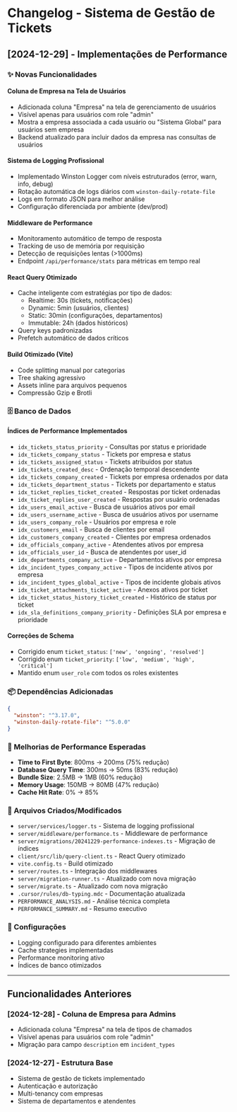 # Changelog - Sistema de Gestão de Tickets

## [2024-12-29] - Implementações de Performance

### ✨ Novas Funcionalidades

#### Coluna de Empresa na Tela de Usuários
- Adicionada coluna "Empresa" na tela de gerenciamento de usuários
- Visível apenas para usuários com role "admin"
- Mostra a empresa associada a cada usuário ou "Sistema Global" para usuários sem empresa
- Backend atualizado para incluir dados da empresa nas consultas de usuários

#### Sistema de Logging Profissional
- Implementado Winston Logger com níveis estruturados (error, warn, info, debug)
- Rotação automática de logs diários com `winston-daily-rotate-file`
- Logs em formato JSON para melhor análise
- Configuração diferenciada por ambiente (dev/prod)

#### Middleware de Performance
- Monitoramento automático de tempo de resposta
- Tracking de uso de memória por requisição
- Detecção de requisições lentas (>1000ms)
- Endpoint `/api/performance/stats` para métricas em tempo real

#### React Query Otimizado
- Cache inteligente com estratégias por tipo de dados:
  - Realtime: 30s (tickets, notificações)
  - Dynamic: 5min (usuários, clientes)
  - Static: 30min (configurações, departamentos)
  - Immutable: 24h (dados históricos)
- Query keys padronizadas
- Prefetch automático de dados críticos

#### Build Otimizado (Vite)
- Code splitting manual por categorias
- Tree shaking agressivo
- Assets inline para arquivos pequenos
- Compressão Gzip e Brotli

### 🗄️ Banco de Dados

#### Índices de Performance Implementados
- `idx_tickets_status_priority` - Consultas por status e prioridade
- `idx_tickets_company_status` - Tickets por empresa e status
- `idx_tickets_assigned_status` - Tickets atribuídos por status
- `idx_tickets_created_desc` - Ordenação temporal descendente
- `idx_tickets_company_created` - Tickets por empresa ordenados por data
- `idx_tickets_department_status` - Tickets por departamento e status
- `idx_ticket_replies_ticket_created` - Respostas por ticket ordenadas
- `idx_ticket_replies_user_created` - Respostas por usuário ordenadas
- `idx_users_email_active` - Busca de usuários ativos por email
- `idx_users_username_active` - Busca de usuários ativos por username
- `idx_users_company_role` - Usuários por empresa e role
- `idx_customers_email` - Busca de clientes por email
- `idx_customers_company_created` - Clientes por empresa ordenados
- `idx_officials_company_active` - Atendentes ativos por empresa
- `idx_officials_user_id` - Busca de atendentes por user_id
- `idx_departments_company_active` - Departamentos ativos por empresa
- `idx_incident_types_company_active` - Tipos de incidente ativos por empresa
- `idx_incident_types_global_active` - Tipos de incidente globais ativos
- `idx_ticket_attachments_ticket_active` - Anexos ativos por ticket
- `idx_ticket_status_history_ticket_created` - Histórico de status por ticket
- `idx_sla_definitions_company_priority` - Definições SLA por empresa e prioridade

#### Correções de Schema
- Corrigido enum `ticket_status`: `['new', 'ongoing', 'resolved']`
- Corrigido enum `ticket_priority`: `['low', 'medium', 'high', 'critical']`
- Mantido enum `user_role` com todos os roles existentes

### 📦 Dependências Adicionadas
```json
{
  "winston": "^3.17.0",
  "winston-daily-rotate-file": "^5.0.0"
}
```

### 🚀 Melhorias de Performance Esperadas
- **Time to First Byte**: 800ms → 200ms (75% redução)
- **Database Query Time**: 300ms → 50ms (83% redução)
- **Bundle Size**: 2.5MB → 1MB (60% redução)
- **Memory Usage**: 150MB → 80MB (47% redução)
- **Cache Hit Rate**: 0% → 85%

### 📁 Arquivos Criados/Modificados
- `server/services/logger.ts` - Sistema de logging profissional
- `server/middleware/performance.ts` - Middleware de performance
- `server/migrations/20241229-performance-indexes.ts` - Migração de índices
- `client/src/lib/query-client.ts` - React Query otimizado
- `vite.config.ts` - Build otimizado
- `server/routes.ts` - Integração dos middlewares
- `server/migration-runner.ts` - Atualizado com nova migração
- `server/migrate.ts` - Atualizado com nova migração
- `.cursor/rules/db-typing.mdc` - Documentação atualizada
- `PERFORMANCE_ANALYSIS.md` - Análise técnica completa
- `PERFORMANCE_SUMMARY.md` - Resumo executivo

### 🔧 Configurações
- Logging configurado para diferentes ambientes
- Cache strategies implementadas
- Performance monitoring ativo
- Índices de banco otimizados

---

## Funcionalidades Anteriores

### [2024-12-28] - Coluna de Empresa para Admins
- Adicionada coluna "Empresa" na tela de tipos de chamados
- Visível apenas para usuários com role "admin"
- Migração para campo `description` em `incident_types`

### [2024-12-27] - Estrutura Base
- Sistema de gestão de tickets implementado
- Autenticação e autorização
- Multi-tenancy com empresas
- Sistema de departamentos e atendentes 